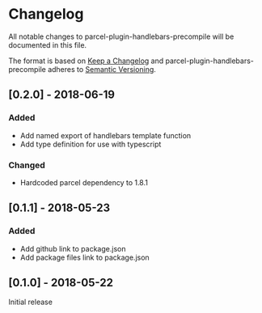 # Changelog

All notable changes to parcel-plugin-handlebars-precompile will be documented in this file.

The format is based on [Keep a Changelog](http://keepachangelog.com/en/1.0.0/)
and parcel-plugin-handlebars-precompile adheres to [Semantic Versioning](http://semver.org/spec/v2.0.0.html).

## [0.2.0] - 2018-06-19

### Added

* Add named export of handlebars template function
* Add type definition for use with typescript

### Changed

* Hardcoded parcel dependency to 1.8.1

## [0.1.1] - 2018-05-23

### Added

* Add github link to package.json
* Add package files link to package.json

## [0.1.0] - 2018-05-22

Initial release
